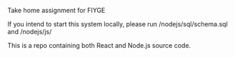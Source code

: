 Take home assignment for FIYGE

If you intend to start this system locally, please run /nodejs/sql/schema.sql and /nodejs/js/

This is a repo containing both React and Node.js source code.

